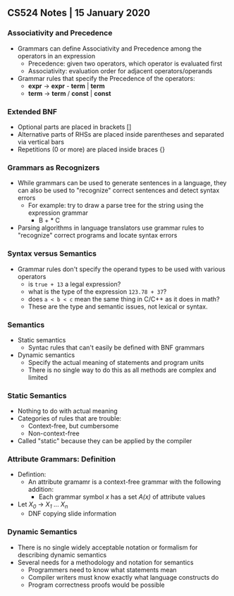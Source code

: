 ## CS524 Notes | 15 January 2020
### Associativity and Precedence
  - Grammars can define Associativity and Precedence among the operators in an expression
    * Precedence: given two operators, which operator is evaluated first
    * Associativity: evaluation order for adjacent operators/operands
  - Grammar rules that specify the Precedence of the operators:
    * **expr** -> **expr** - **term** | **term**
    * **term** -> **term** / **const** | **const**

### Extended BNF
  - Optional parts are placed in brackets []
  - Alternative parts of RHSs are placed inside parentheses and separated via vertical bars
  - Repetitions (0 or more) are placed inside braces {}

### Grammars as Recognizers
  - While grammars can be used to generate sentences in a language, they can also be used to "recognize" correct sentences and detect syntax errors
    - For example: try to draw a parse tree for the string using the expression grammar
      - B + * C
  - Parsing algorithms in language translators use grammar rules to "recognize" correct programs and locate syntax errors

### Syntax versus Semantics
  - Grammar rules don't specify the operand types to be used with various operators
    - is `true + 13` a legal expression?
    - what is the type of the expression `123.78 + 37`?
    - does `a < b < c` mean the same thing in C/C++ as it does in math?
    - These are the type and semantic issues, not lexical or syntax.

### Semantics
  - Static semantics
    - Syntac rules that can't easily be defined with BNF grammars
  - Dynamic semantics
    - Specify the actual meaning of statements and program units
    - There is no single way to do this as all methods are complex and limited

### Static Semantics
  - Nothing to do with actual meaning
  - Categories of rules that are trouble:
    - Context-free, but cumbersome
    - Non-context-free
  - Called "static" because they can be applied by the compiler

### Attribute Grammars: Definition
  - Defintion:
    - An attribute gramamr is a context-free grammar with the following addition:
      - Each grammar symbol *x* has a set *A(x)* of attribute values
  - Let *X<sub>0</sub>* -> *X<sub>1</sub>* ... *X<sub>n</sub>*
    - DNF copying slide information

### Dynamic Semantics
  - There is no single widely acceptable notation or formalism for describing dynamic semantics
  - Several needs for a methodology and notation for semantics
    - Programmers need to know what statements mean
    - Compiler writers must know exactly what language constructs do
    - Program correctness proofs would be possible
